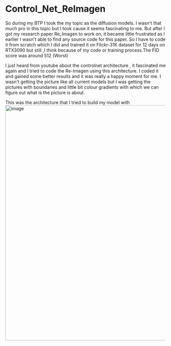 # Control_Net_ReImagen

So during my BTP I took the my topic as the diffusion models. I wasn't that much pro in this topic but I took cause it seems fascinating to me. 
But after I got my research paper Re_Imagen to work on, it became little frustrated as I earlier I wasn't able to find any source code for this paper.
So I have to code it from scratch which I did and trained it on Flickr-31K dataset for 12 days on RTX3090 but still ,I think because of my code or training process.The FID score was around 512 (Worst)

I just heard from youtube about the controlnet architecture , it fascinated me again and I tried to code the Re-Imagen using this architecture. I coded it and gained some better results and it was really
a happy moment for me. I wasn't getting the picture like all current models but I was getting the pictures with boundaries and little bit colour gradients with which we can figure out what is the picture is about.

This was the architecture that I tried to build my model with
<img width="781" height="738" alt="image" src="https://github.com/user-attachments/assets/2af1e422-b1a3-4704-9842-b35c22c389e0" />
